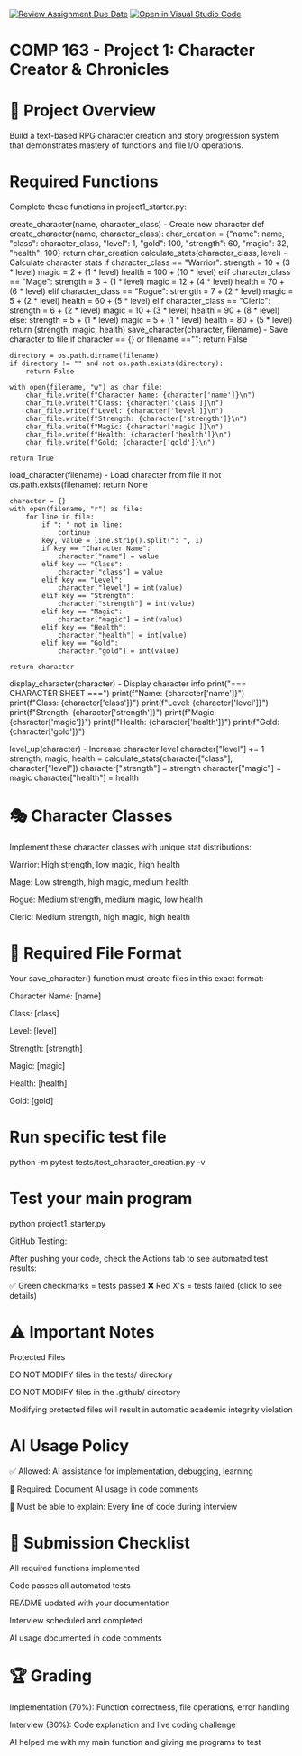 [![Review Assignment Due Date](https://classroom.github.com/assets/deadline-readme-button-22041afd0340ce965d47ae6ef1cefeee28c7c493a6346c4f15d667ab976d596c.svg)](https://classroom.github.com/a/JTXl4WMa)
[![Open in Visual Studio Code](https://classroom.github.com/assets/open-in-vscode-2e0aaae1b6195c2367325f4f02e2d04e9abb55f0b24a779b69b11b9e10269abc.svg)](https://classroom.github.com/online_ide?assignment_repo_id=21349609&assignment_repo_type=AssignmentRepo)
# COMP 163 - Project 1: Character Creator & Chronicles
# 🎯 Project Overview

Build a text-based RPG character creation and story progression system that demonstrates mastery of functions and file I/O operations.

# Required Functions 
Complete these functions in project1_starter.py:

create_character(name, character_class) - Create new character
def create_character(name, character_class):
    char_creation = {"name": name, "class": character_class, "level": 1, "gold": 100, "strength": 60, "magic": 32, "health": 100}
    return char_creation 
calculate_stats(character_class, level) - Calculate character stats
if character_class == "Warrior":
        strength = 10 + (3 * level)
        magic = 2 + (1 * level)
        health = 100 + (10 * level)
    elif character_class == "Mage":
        strength = 3 + (1 * level)
        magic = 12 + (4 * level)
        health = 70 + (6 * level)
    elif character_class == "Rogue":
        strength = 7 + (2 * level)
        magic = 5 + (2 * level)
        health = 60 + (5 * level)
    elif character_class == "Cleric":
        strength = 6 + (2 * level)
        magic = 10 + (3 * level)
        health = 90 + (8 * level)
    else:
        strength = 5 + (1 * level)
        magic = 5 + (1 * level)
        health = 80 + (5 * level)
    return (strength, magic, health)
save_character(character, filename) - Save character to file
if character == {} or filename =="":
        return False 
    
    directory = os.path.dirname(filename)
    if directory != "" and not os.path.exists(directory):
        return False
    
    with open(filename, "w") as char_file:
        char_file.write(f"Character Name: {character['name']}\n")
        char_file.write(f"Class: {character['class']}\n")
        char_file.write(f"Level: {character['level']}\n")
        char_file.write(f"Strength: {character['strength']}\n")
        char_file.write(f"Magic: {character['magic']}\n")
        char_file.write(f"Health: {character['health']}\n")
        char_file.write(f"Gold: {character['gold']}\n")
    
    return True
load_character(filename) - Load character from file
if not os.path.exists(filename):
        return None

    character = {}
    with open(filename, "r") as file:
        for line in file:
            if ": " not in line:
                continue
            key, value = line.strip().split(": ", 1)
            if key == "Character Name":
                character["name"] = value
            elif key == "Class":
                character["class"] = value
            elif key == "Level":
                character["level"] = int(value)
            elif key == "Strength":
                character["strength"] = int(value)
            elif key == "Magic":
                character["magic"] = int(value)
            elif key == "Health":
                character["health"] = int(value)
            elif key == "Gold":
                character["gold"] = int(value)

    return character
display_character(character) - Display character info
 print("=== CHARACTER SHEET ===")
    print(f"Name: {character['name']}")
    print(f"Class: {character['class']}")
    print(f"Level: {character['level']}")
    print(f"Strength: {character['strength']}")
    print(f"Magic: {character['magic']}")
    print(f"Health: {character['health']}")
    print(f"Gold: {character['gold']}")

level_up(character) - Increase character level
    character["level"] += 1
    strength, magic, health = calculate_stats(character["class"], character["level"])
    character["strength"] = strength
    character["magic"] = magic
    character["health"] = health
# 🎭 Character Classes
Implement these character classes with unique stat distributions:


Warrior: High strength, low magic, high health

Mage: Low strength, high magic, medium health

Rogue: Medium strength, medium magic, low health

Cleric: Medium strength, high magic, high health

# 📁 Required File Format
Your save_character() function must create files in this exact format:

Character Name: [name]

Class: [class]

Level: [level]

Strength: [strength]

Magic: [magic]

Health: [health]

Gold: [gold]


# Run specific test file
python -m pytest tests/test_character_creation.py -v

# Test your main program
python project1_starter.py

GitHub Testing:

After pushing your code, check the Actions tab to see automated test results:

✅ Green checkmarks = tests passed
❌ Red X's = tests failed (click to see details)

# ⚠️ Important Notes
Protected Files

DO NOT MODIFY files in the tests/ directory

DO NOT MODIFY files in the .github/ directory

Modifying protected files will result in automatic academic integrity violation

# AI Usage Policy

✅ Allowed: AI assistance for implementation, debugging, learning

📝 Required: Document AI usage in code comments

🎯 Must be able to explain: Every line of code during interview

# 📝 Submission Checklist

 All required functions implemented
 
 Code passes all automated tests
 
 README updated with your documentation
 
 Interview scheduled and completed
 
 AI usage documented in code comments

# 🏆 Grading

Implementation (70%): Function correctness, file operations, error handling

Interview (30%): Code explanation and live coding challenge

AI helped me with my main function and giving me programs to test 
